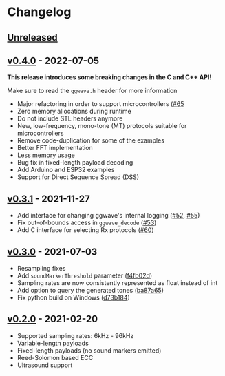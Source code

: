 # Changelog

## [Unreleased]

## [v0.4.0] - 2022-07-05

**This release introduces some breaking changes in the C and C++ API!**

Make sure to read the `ggwave.h` header for more information

- Major refactoring in order to support microcontrollers ([#65](https://github.com/ggerganov/ggwave/pull/65)
- Zero memory allocations during runtime
- Do not include STL headers anymore
- New, low-frequency, mono-tone (MT) protocols suitable for microcontrollers
- Remove code-duplication for some of the examples
- Better FFT implementation
- Less memory usage
- Bug fix in fixed-length payload decoding
- Add Arduino and ESP32 examples
- Support for Direct Sequence Spread (DSS)

## [v0.3.1] - 2021-11-27

- Add interface for changing ggwave's internal logging ([#52](https://github.com/ggerganov/ggwave/pull/52), [#55](https://github.com/ggerganov/ggwave/pull/55))
- Fix out-of-bounds access in `ggwave_decode` ([#53](https://github.com/ggerganov/ggwave/pull/53))
- Add C interface for selecting Rx protocols ([#60](https://github.com/ggerganov/ggwave/pull/60))

## [v0.3.0] - 2021-07-03

- Resampling fixes
- Add `soundMarkerThreshold` parameter ([f4fb02d](https://github.com/ggerganov/ggwave/commit/f4fb02d5d4cfd6c1021d73b55a0e52ac9d3dbdfa))
- Sampling rates are now consistently represented as float instead of int
- Add option to query the generated tones ([ba87a65](https://github.com/ggerganov/ggwave/commit/ba87a651e3e27ce3fa9a85d53ca988a0cedd2e46))
- Fix python build on Windows ([d73b184](https://github.com/ggerganov/ggwave/commit/d73b18426bf0df0e610c31c948e0ddf9a0784073))

## [v0.2.0] - 2021-02-20

- Supported sampling rates: 6kHz - 96kHz
- Variable-length payloads
- Fixed-length payloads (no sound markers emitted)
- Reed-Solomon based ECC
- Ultrasound support

[unreleased]: https://github.com/ggerganov/ggwave/compare/ggwave-v0.4.0...HEAD
[v0.4.0]: https://github.com/ggerganov/ggwave/releases/tag/ggwave-v0.4.0
[v0.3.1]: https://github.com/ggerganov/ggwave/releases/tag/ggwave-v0.3.1
[v0.3.0]: https://github.com/ggerganov/ggwave/releases/tag/ggwave-v0.3.0
[v0.2.0]: https://github.com/ggerganov/ggwave/releases/tag/ggwave-v0.2.0
